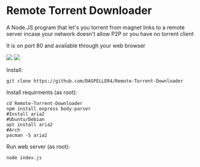 # Remote Torrent Downloader
A Node.JS program that let's you torrent from magnet links to a remote server incase your network doesn't allow P2P or you have no torrent client

It is on port 80 and available through your web browser

<img src="https://i.imgur.com/laqbLio.png">
<img src="https://i.imgur.com/ugMOTpE.png">

Install:

    git clone https://github.com/DASPELLER4/Remote-Torrent-Downloader

Install requirments (as root):

    cd Remote-Torrent-Downloader 
    npm install express body-parser
    #Install aria2
    #Ubuntu/Debian
    apt install aria2
    #Arch
    pacman -S aria2
    
Run web server (as root):

    node index.js
